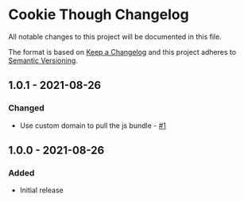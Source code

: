 # Cookie Though Changelog

All notable changes to this project will be documented in this file.

The format is based on [Keep a Changelog](http://keepachangelog.com/) and this project adheres to [Semantic Versioning](http://semver.org/).

## 1.0.1 - 2021-08-26

### Changed

- Use custom domain to pull the js bundle - [#1](https://github.com/timvermaercke/craft-cookie-though/pull/1)

## 1.0.0 - 2021-08-26

### Added

- Initial release
